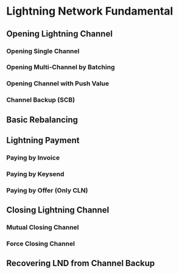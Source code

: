 # Lightning Network Fundamental

## Opening Lightning Channel

### Opening Single Channel 

### Opening Multi-Channel by Batching

### Opening Channel with Push Value

### Channel Backup (SCB)

## Basic Rebalancing

## Lightning Payment

### Paying by Invoice

### Paying by Keysend

### Paying by Offer (Only CLN)

## Closing Lightning Channel

### Mutual Closing Channel

### Force Closing Channel

## Recovering LND from Channel Backup
